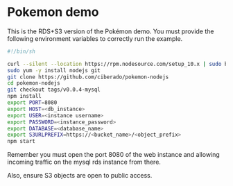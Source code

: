 # Pokemon demo

This is the RDS+S3 version of the Pokémon demo. You must provide the following environment variables to correctly run the example.

```bash
#!/bin/sh

curl --silent --location https://rpm.nodesource.com/setup_10.x | sudo bash -
sudo yum -y install nodejs git
git clone https://github.com/ciberado/pokemon-nodejs
cd pokemon-nodejs
git checkout tags/v0.0.4-mysql
npm install
export PORT=8080
export HOST=<db_instance>
export USER=<instance username>
export PASSWORD=<instance_password>
export DATABASE=<database_name>
export S3URLPREFIX=https://<bucket_name>/<object_prefix>
npm start
```

Remember you must open the port 8080 of the web instance and allowing incoming traffic on the mysql rds instance from there.

Also, ensure S3 objects are open to public access.